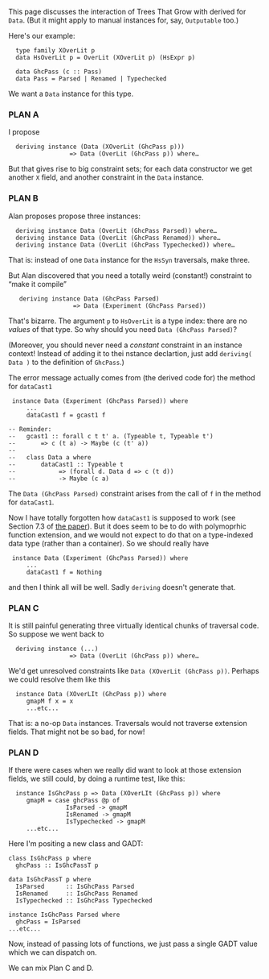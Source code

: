 
This page discusses the interaction of Trees That Grow with derived for `Data`.  (But it might apply to manual instances for, say, `Outputable` too.)



Here's our example:


```wiki
  type family XOverLit p
  data HsOverLit p = OverLit (XOverLit p) (HsExpr p)

  data GhcPass (c :: Pass)
  data Pass = Parsed | Renamed | Typechecked

```


We want a `Data` instance for this type.


### PLAN A



I propose


```wiki
  deriving instance (Data (XOverLit (GhcPass p)))
                 => Data (OverLit (GhcPass p)) where…
```


But that gives rise to big constraint sets; for each data constructor
we get another `X` field, and another constraint in the `Data` instance.


### PLAN B



Alan proposes propose three instances:


```wiki
  deriving instance Data (OverLit (GhcPass Parsed)) where…
  deriving instance Data (OverLit (GhcPass Renamed)) where…
  deriving instance Data (OverLit (GhcPass Typechecked)) where…
```


That is: instead of one `Data` instance for the `HsSyn` traversals,
make three.



But Alan discovered that you need a totally weird (constant!) constraint to “make it compile”


```wiki
   deriving instance Data (GhcPass Parsed)
                  => Data (Experiment (GhcPass Parsed))
```


That's bizarre. The argument `p` to `HsOverLit` is a type index: there are no *values* of that type. So why should you need `Data (GhcPass Parsed)`?



(Moreover, you should never need a *constant* constraint in an instance context! Instead of adding it to thei nstance declartion, just add `deriving( Data )` to the definition of `GhcPass`.)



The error message actually comes from (the derived code for) the method for `dataCast1`


```wiki
 instance Data (Experiment (GhcPass Parsed)) where
     ...
     dataCast1 f = gcast1 f

-- Reminder:
--   gcast1 :: forall c t t' a. (Typeable t, Typeable t')
--       => c (t a) -> Maybe (c (t' a))
--
--   class Data a where
--       dataCast1 :: Typeable t
--            => (forall d. Data d => c (t d))
--            -> Maybe (c a)
```


The `Data (GhcPass Parsed)` constraint arises from the call of `f` in the method for
`dataCast1`.



Now I have totally forgotten how `dataCast1` is supposed to work (see Section 7.3 of [
the paper](https://www.microsoft.com/en-us/research/publication/scrap-more-boilerplate-reflection-zips-and-generalised-casts)).  But it does seem to be to do with polymoprhic function extension, and we would not expect to do that on a type-indexed data type (rather than a container).  So we should really have


```wiki
 instance Data (Experiment (GhcPass Parsed)) where
     ...
     dataCast1 f = Nothing
```


and then I think all will be well.  Sadly `deriving` doesn't generate that.


### PLAN C



It is still painful generating three virtually identical chunks of traversal code.
So suppose we went back to


```wiki
  deriving instance (...)
                 => Data (OverLit (GhcPass p)) where…
```


We'd get unresolved constraints like `Data (XOverLit (GhcPass p))`.  Perhaps we
could resolve them like this


```wiki
  instance Data (XOverLIt (GhcPass p)) where
     gmapM f x = x
     ...etc...
```


That is: a no-op `Data` instances.  Traversals would not traverse extension fields.
That might not be so bad, for now!


### PLAN D



If there were cases when we really did want to look at those extension fields,
we still could, by doing a runtime test, like this:


```wiki
  instance IsGhcPass p => Data (XOverLIt (GhcPass p)) where
     gmapM = case ghcPass @p of
                IsParsed -> gmapM
                IsRenamed -> gmapM
                IsTypechecked -> gmapM
     ...etc...
```


Here I'm positing a new class and GADT:


```wiki
class IsGhcPass p where
  ghcPass :: IsGhcPassT p

data IsGhcPassT p where
  IsParsed      :: IsGhcPass Parsed
  IsRenamed     :: IsGhcPass Renamed
  IsTypechecked :: IsGhcPass Typechecked

instance IsGhcPass Parsed where
  ghcPass = IsParsed
...etc...
```


Now, instead of passing lots of functions, we just pass a single GADT value
which we can dispatch on.



We can mix Plan C and D.



